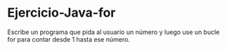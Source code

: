 # Ejercicio-Java-for
Escribe un programa que pida al usuario un número y luego use un bucle for para contar desde 1 hasta ese número.
